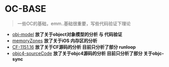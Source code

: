 # OC-BASE
>一些OC的基础，emm..基础很重要，写些代码验证下理论

* [obj-model](https://github.com/Pcookie/oc-base/tree/master/obj-model)   **放了关于object对象模型的分析 与 代码验证**
* [memoryZones](https://github.com/Pcookie/oc-base/blob/master/%20memoryZones/memoryZones.md)   **放了关于iOS 内存区的分析**
* [CF-1151.16](https://github.com/Pcookie/oc-base/tree/master/CF-1151.16)   **放了关于CF源码的分析 目前只分析了部分 runloop**
* [objc4-sourceCode](https://github.com/Pcookie/oc-base/tree/master/objc4-sourceCode)   **放了关于objc4源码的分析 目前只分析了部分 关于objc-sync**